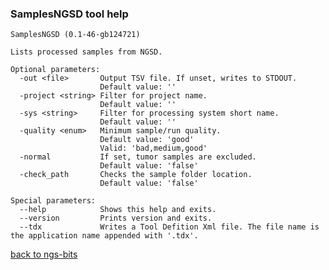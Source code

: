 ### SamplesNGSD tool help
	SamplesNGSD (0.1-46-gb124721)
	
	Lists processed samples from NGSD.
	
	Optional parameters:
	  -out <file>       Output TSV file. If unset, writes to STDOUT.
	                    Default value: ''
	  -project <string> Filter for project name.
	                    Default value: ''
	  -sys <string>     Filter for processing system short name.
	                    Default value: ''
	  -quality <enum>   Minimum sample/run quality.
	                    Default value: 'good'
	                    Valid: 'bad,medium,good'
	  -normal           If set, tumor samples are excluded.
	                    Default value: 'false'
	  -check_path       Checks the sample folder location.
	                    Default value: 'false'
	
	Special parameters:
	  --help            Shows this help and exits.
	  --version         Prints version and exits.
	  --tdx             Writes a Tool Defition Xml file. The file name is the application name appended with '.tdx'.
	
[back to ngs-bits](https://github.com/marc-sturm/ngs-bits)